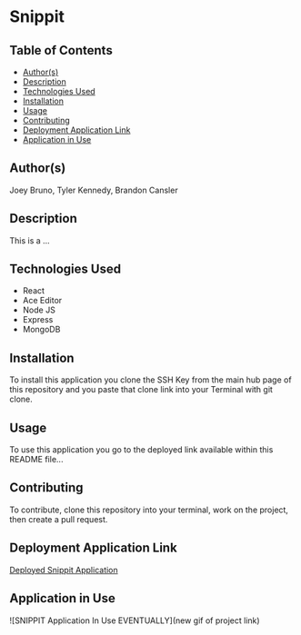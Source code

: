 # Snippit

## Table of Contents
* [Author(s)](#author(s))
* [Description](#description)
* [Technologies Used](#technologies-used)
* [Installation](#installation)
* [Usage](#usage)
* [Contributing](#contributing)
* [Deployment Application Link](#deployment-application-link)
* [Application in Use](#application-in-use)

## Author(s)
Joey Bruno, Tyler Kennedy, Brandon Cansler

## Description
This is a ...

## Technologies Used
* React
* Ace Editor
* Node JS
* Express
* MongoDB

## Installation
To install this application you clone the SSH Key from the main hub page of this repository and you paste that clone link into your Terminal with git clone.

## Usage
To use this application you go to the deployed link available within this README file...

## Contributing
To contribute, clone this repository into your terminal, work on the project, then create a pull request.

## Deployment Application Link
[Deployed Snippit Application](https://thawing-meadow-26405.herokuapp.com/)

## Application in Use
![SNIPPIT Application In Use EVENTUALLY](new gif of project link)